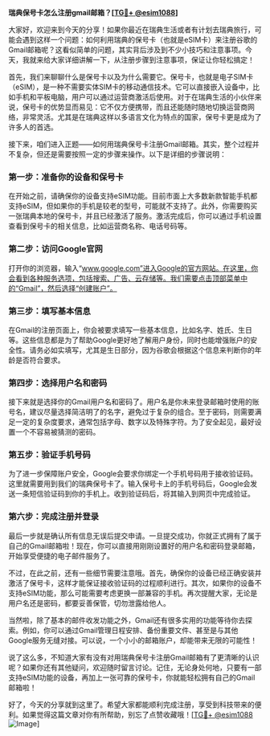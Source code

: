 **瑞典保号卡怎么注册gmail邮箱？[[TG💪+ @esim1088](https://t.me/s/esim1088)]**

大家好，欢迎来到今天的分享！如果你最近在瑞典生活或者有计划去瑞典旅行，可能会遇到这样一个问题：如何利用瑞典的保号卡（也就是eSIM卡）来注册谷歌的Gmail邮箱呢？这看似简单的问题，其实背后涉及到不少小技巧和注意事项。今天，我就来给大家详细讲解一下，从注册步骤到注意事项，保证让你轻松搞定！

首先，我们来聊聊什么是保号卡以及为什么需要它。保号卡，也就是电子SIM卡（eSIM），是一种不需要实体SIM卡的移动通信技术。它可以直接嵌入设备中，比如手机和平板电脑，用户可以通过运营商激活后使用。对于在瑞典生活的小伙伴来说，保号卡的优势显而易见：它不仅方便携带，而且还能随时随地切换运营商网络，非常灵活。尤其是在瑞典这样以多语言文化为特点的国家，保号卡更是成为了许多人的首选。

接下来，咱们进入正题——如何用瑞典保号卡注册Gmail邮箱。其实，整个过程并不复杂，但还是需要按照一定的步骤来操作。以下是详细的步骤说明：

### 第一步：准备你的设备和保号卡

在开始之前，请确保你的设备支持eSIM功能。目前市面上大多数新款智能手机都支持eSIM，但如果你的手机是较老的型号，可能就不支持了。此外，你需要购买一张瑞典本地的保号卡，并且已经激活了服务。激活完成后，你可以通过手机设置查看到保号卡的相关信息，比如运营商名称、电话号码等。

### 第二步：访问Google官网

打开你的浏览器，输入“www.google.com”进入Google的官方网站。在这里，你会看到各种服务选项，包括搜索、广告、云存储等。我们需要点击顶部菜单中的“Gmail”，然后选择“创建账户”。

### 第三步：填写基本信息

在Gmail的注册页面上，你会被要求填写一些基本信息，比如名字、姓氏、生日等。这些信息都是为了帮助Google更好地了解用户身份，同时也能增强账户的安全性。请务必如实填写，尤其是生日部分，因为谷歌会根据这个信息来判断你的年龄是否符合要求。

### 第四步：选择用户名和密码

接下来就是选择你的Gmail用户名和密码了。用户名是你未来登录邮箱时使用的账号名，建议尽量选择简洁明了的名字，避免过于复杂的组合。至于密码，则需要满足一定的复杂度要求，通常包括字母、数字以及特殊字符。为了安全起见，最好设置一个不容易被猜测的密码。

### 第五步：验证手机号码

为了进一步保障账户安全，Google会要求你绑定一个手机号码用于接收验证码。这里就需要用到我们的瑞典保号卡了。输入保号卡上的手机号码后，Google会发送一条短信验证码到你的手机上。收到验证码后，将其输入到网页中完成验证。

### 第六步：完成注册并登录

最后一步就是确认所有信息无误后提交申请。一旦提交成功，你就正式拥有了属于自己的Gmail邮箱啦！现在，你可以直接用刚刚设置好的用户名和密码登录邮箱，开始享受便捷的电子邮件服务了。

不过，在此之前，还有一些细节需要注意哦。首先，确保你的设备已经正确安装并激活了保号卡，这样才能保证接收验证码的过程顺利进行。其次，如果你的设备不支持eSIM功能，那么可能需要考虑更换一部兼容的手机。再次提醒大家，无论是用户名还是密码，都要妥善保管，切勿泄露给他人。

当然啦，除了基本的邮件收发功能之外，Gmail还有很多实用的功能等待你去探索。例如，你可以通过Gmail管理日程安排、备份重要文件、甚至是与其他Google服务无缝对接。可以说，一个小小的邮箱账户，却能带来无限的可能性！

说了这么多，不知道大家有没有对用瑞典保号卡注册Gmail邮箱有了更清晰的认识呢？如果你还有其他疑问，欢迎随时留言讨论。记住，无论身处何地，只要有一部支持eSIM功能的设备，再加上一张可靠的保号卡，你就能轻松拥有自己的Gmail邮箱啦！

好了，今天的分享就到这里了。希望大家都能顺利完成注册，享受到科技带来的便利。如果觉得这篇文章对你有所帮助，别忘了点赞收藏哦！[[TG💪+ @esim1088](https://t.me/s/esim1088) ![Image](https://i.postimg.cc/4NQfJmqS/Snipaste-2025-05-13-00-14-12.png)]